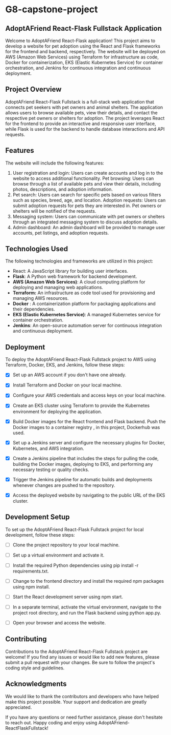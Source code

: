 # G8-capstone-project

## AdoptAFriend React-Flask Fullstack Application

 Welcome to AdoptAFriend React-Flask application! This project aims to develop a website for pet adoption using the React and Flask frameworks for the frontend and backend, respectively. The website will be deployed on AWS (Amazon Web Services) using Terraform for infrastructure as code, Docker for containerization, EKS (Elastic Kubernetes Service) for container orchestration, and Jenkins for continuous integration and continuous deployment.

## Project Overview

AdoptAFriend React-Flask Fullstack is a full-stack web application that connects pet seekers with pet owners and animal shelters. The application allows users to browse available pets, view their details, and contact the respective pet owners or shelters for adoption. The project leverages React for the frontend to provide an interactive and responsive user interface, while Flask is used for the backend to handle database interactions and API requests.

## Features

The website will include the following features:

1. User registration and login: Users can create accounts and log in to the website to access additional functionality.
Pet browsing: Users can browse through a list of available pets and view their details, including photos, descriptions, and adoption information.
2. Pet search: Users can search for specific pets based on various filters such as species, breed, age, and location.
Adoption requests: Users can submit adoption requests for pets they are interested in. Pet owners or shelters will be notified of the requests.
3. Messaging system: Users can communicate with pet owners or shelters through an integrated messaging system to discuss adoption details.
4. Admin dashboard: An admin dashboard will be provided to manage user accounts, pet listings, and adoption requests.

## Technologies Used
The following technologies and frameworks are utilized in this project:

* React: A JavaScript library for building user interfaces.
* **Flask**: A Python web framework for backend development.
* **AWS (Amazon Web Services)**: A cloud computing platform for deploying and managing web applications.
* **Terraform:**
An infrastructure as code tool used for provisioning and managing AWS resources.
* **Docker** : A containerization platform for packaging applications and their dependencies.
* **EKS (Elastic Kubernetes Service)**: A managed Kubernetes service for container orchestration.
* **Jenkins**: An open-source automation server for continuous integration and continuous deployment.

## Deployment

To deploy the AdoptAFriend React-Flask Fullstack project to AWS using Terraform, Docker, EKS, and Jenkins, follow these steps:

- [X] Set up an AWS account if you don't have one already.

- [X] Install Terraform and Docker on your local machine.

- [X] Configure your AWS credentials and access keys on your local machine.
- [X] Create an EKS cluster using Terraform to provide the Kubernetes environment for deploying the application.
- [X] Build Docker images for the React frontend and Flask backend.
Push the Docker images to a container registry , in this project, Dockerhub was used.
- [X] Set up a Jenkins server and configure the necessary plugins for Docker, Kubernetes, and AWS integration.

- [X] Create a Jenkins pipeline that includes the steps for pulling the code, building the Docker images, deploying to EKS, and performing any necessary testing or quality checks.

- [X] Trigger the Jenkins pipeline for automatic builds and deployments whenever changes are pushed to the repository.

- [X] Access the deployed website by navigating to the public URL of the EKS cluster.

## Development Setup
To set up the AdoptAFriend React-Flask Fullstack project for local development, follow these steps:

- [ ] Clone the project repository to your local machine.
- [ ] Set up a virtual environment and activate it.
- [ ] Install the required Python dependencies using pip install -r requirements.txt.
- [ ] Change to the frontend directory and install the required npm packages using npm install.
- [ ] Start the React development server using npm start.

- [ ] In a separate terminal, activate the virtual environment, navigate to the project root directory, and run the Flask backend using python app.py.

- [ ] Open your browser and access the website.

## Contributing
Contributions to the AdoptAFriend React-Flask Fullstack project are welcome! If you find any issues or would like to add new features, please submit a pull request with your changes. Be sure to follow the project's coding style and guidelines.


## Acknowledgments
We would like to thank the contributors and developers who have helped make this project possible. Your support and dedication are greatly appreciated.

If you have any questions or need further assistance, please don't hesitate to reach out. Happy coding and enjoy using AdoptAFriend-ReactFlaskFullstack!
